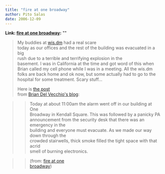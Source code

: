 ```yaml
---
title: "fire at one broadway"
author: Pito Salas
date: 2006-12-09
---
```


**Link: [fire at one broadway](None):** ""


>
> My buddies at [wis.dm](<http://wis.dm>) had a real scare  
>  today as our offices and the rest of the building was evacuated in a big  
>  rush due to a terrible and terrifying explosion in the  
>  basement. I was in California at the time and got word of this when  
>  Brian called my cell phone while I was in a meeting. All the wis.dm folks
> are back home and ok now, but some actually had to go to the hospital for
> some treatment. Scary stuff…
>
> Here is [the post](<http://hybernaut.com/fire-at-one-broadway>)  
>  from [Brian Del Vecchio's blog](<http://hybernaut.com/bdv>):
>

>> Today at about 11:00am the alarm went off in our building at One  
>  Broadway in Kendall Square. This was followed by a panicky PA  
>  announcement from the security desk that there was an emergency in the  
>  building and everyone must evacuate. As we made our way down through the  
>  crowded stairwells, thick smoke filled the tight space with that acrid  
>  smell of burning electronics.
>>

>> (from: [fire at one  
>  broadway](<http://hybernaut.com/fire-at-one-broadway>))


